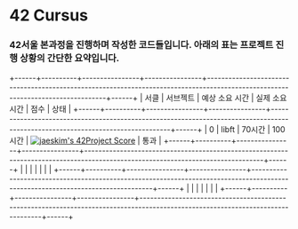 # 42 Cursus

### 42서울 본과정을 진행하며 작성한 코드들입니다. 아래의 표는 프로젝트 진행 상황의 간단한 요약입니다.

+------+----------+----------------+----------------+--------------------------------------------------------------------------------------------------------------------------------+------+
| 서클 | 서브젝트 | 예상 소요 시간 | 실제 소요 시간 |                                                              점수                                                              | 상태 |
+------+----------+----------------+----------------+--------------------------------------------------------------------------------------------------------------------------------+------+
| 0    | libft    |     70시간     | 100시간        | [![jaeskim's 42Project Score](https://badge42.herokuapp.com/api/project/jaemjung/libft)](https://github.com/JaeSeoKim/badge42) | 통과 |
+------+----------+----------------+----------------+--------------------------------------------------------------------------------------------------------------------------------+------+
|      |          |                |                |                                                                                                                                |      |
+------+----------+----------------+----------------+--------------------------------------------------------------------------------------------------------------------------------+------+
|      |          |                |                |                                                                                                                                |      |
+------+----------+----------------+----------------+--------------------------------------------------------------------------------------------------------------------------------+------+
